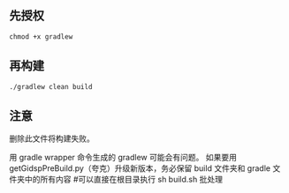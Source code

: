 ## 先授权
`chmod +x gradlew`

## 再构建
`./gradlew clean build`

## 注意
删除此文件将构建失败。

用 gradle wrapper 命令生成的 gradlew 可能会有问题。
如果要用getGidspPreBuild.py（夸克）升级新版本，务必保留 build 文件夹和 gradle 文件夹中的所有内容 
#可以直接在根目录执行 sh build.sh 批处理
